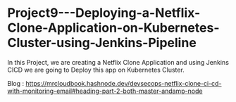 # Project9---Deploying-a-Netflix-Clone-Application-on-Kubernetes-Cluster-using-Jenkins-Pipeline
In this Project, we are creating a Netflix Clone Application and using Jenkins CICD we are going to Deploy this app on Kubernetes Cluster.

Blog : https://mrcloudbook.hashnode.dev/devsecops-netflix-clone-ci-cd-with-monitoring-email#heading-part-2-both-master-andamp-node
